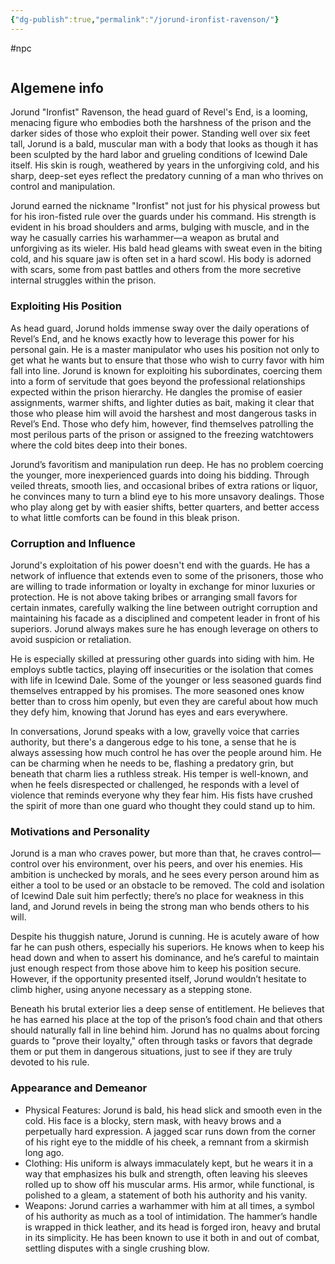 ```yaml
---
{"dg-publish":true,"permalink":"/jorund-ironfist-ravenson/"}
---
```


#npc 
```table-of-contents
```
## Algemene info
Jorund "Ironfist" Ravenson, the head guard of Revel's End, is a looming, menacing figure who embodies both the harshness of the prison and the darker sides of those who exploit their power. Standing well over six feet tall, Jorund is a bald, muscular man with a body that looks as though it has been sculpted by the hard labor and grueling conditions of Icewind Dale itself. His skin is rough, weathered by years in the unforgiving cold, and his sharp, deep-set eyes reflect the predatory cunning of a man who thrives on control and manipulation.

Jorund earned the nickname "Ironfist" not just for his physical prowess but for his iron-fisted rule over the guards under his command. His strength is evident in his broad shoulders and arms, bulging with muscle, and in the way he casually carries his warhammer—a weapon as brutal and unforgiving as its wieler. His bald head gleams with sweat even in the biting cold, and his square jaw is often set in a hard scowl. His body is adorned with scars, some from past battles and others from the more secretive internal struggles within the prison.

### Exploiting His Position

As head guard, Jorund holds immense sway over the daily operations of Revel’s End, and he knows exactly how to leverage this power for his personal gain. He is a master manipulator who uses his position not only to get what he wants but to ensure that those who wish to curry favor with him fall into line. Jorund is known for exploiting his subordinates, coercing them into a form of servitude that goes beyond the professional relationships expected within the prison hierarchy. He dangles the promise of easier assignments, warmer shifts, and lighter duties as bait, making it clear that those who please him will avoid the harshest and most dangerous tasks in Revel’s End. Those who defy him, however, find themselves patrolling the most perilous parts of the prison or assigned to the freezing watchtowers where the cold bites deep into their bones.

Jorund’s favoritism and manipulation run deep. He has no problem coercing the younger, more inexperienced guards into doing his bidding. Through veiled threats, smooth lies, and occasional bribes of extra rations or liquor, he convinces many to turn a blind eye to his more unsavory dealings. Those who play along get by with easier shifts, better quarters, and better access to what little comforts can be found in this bleak prison.

### Corruption and Influence

Jorund's exploitation of his power doesn't end with the guards. He has a network of influence that extends even to some of the prisoners, those who are willing to trade information or loyalty in exchange for minor luxuries or protection. He is not above taking bribes or arranging small favors for certain inmates, carefully walking the line between outright corruption and maintaining his facade as a disciplined and competent leader in front of his superiors. Jorund always makes sure he has enough leverage on others to avoid suspicion or retaliation.

He is especially skilled at pressuring other guards into siding with him. He employs subtle tactics, playing off insecurities or the isolation that comes with life in Icewind Dale. Some of the younger or less seasoned guards find themselves entrapped by his promises. The more seasoned ones know better than to cross him openly, but even they are careful about how much they defy him, knowing that Jorund has eyes and ears everywhere.

In conversations, Jorund speaks with a low, gravelly voice that carries authority, but there's a dangerous edge to his tone, a sense that he is always assessing how much control he has over the people around him. He can be charming when he needs to be, flashing a predatory grin, but beneath that charm lies a ruthless streak. His temper is well-known, and when he feels disrespected or challenged, he responds with a level of violence that reminds everyone why they fear him. His fists have crushed the spirit of more than one guard who thought they could stand up to him.

### Motivations and Personality

Jorund is a man who craves power, but more than that, he craves control—control over his environment, over his peers, and over his enemies. His ambition is unchecked by morals, and he sees every person around him as either a tool to be used or an obstacle to be removed. The cold and isolation of Icewind Dale suit him perfectly; there’s no place for weakness in this land, and Jorund revels in being the strong man who bends others to his will.

Despite his thuggish nature, Jorund is cunning. He is acutely aware of how far he can push others, especially his superiors. He knows when to keep his head down and when to assert his dominance, and he’s careful to maintain just enough respect from those above him to keep his position secure. However, if the opportunity presented itself, Jorund wouldn’t hesitate to climb higher, using anyone necessary as a stepping stone.

Beneath his brutal exterior lies a deep sense of entitlement. He believes that he has earned his place at the top of the prison’s food chain and that others should naturally fall in line behind him. Jorund has no qualms about forcing guards to "prove their loyalty," often through tasks or favors that degrade them or put them in dangerous situations, just to see if they are truly devoted to his rule.

### Appearance and Demeanor

- Physical Features: Jorund is bald, his head slick and smooth even in the cold. His face is a blocky, stern mask, with heavy brows and a perpetually hard expression. A jagged scar runs down from the corner of his right eye to the middle of his cheek, a remnant from a skirmish long ago.
- Clothing: His uniform is always immaculately kept, but he wears it in a way that emphasizes his bulk and strength, often leaving his sleeves rolled up to show off his muscular arms. His armor, while functional, is polished to a gleam, a statement of both his authority and his vanity.
- Weapons: Jorund carries a warhammer with him at all times, a symbol of his authority as much as a tool of intimidation. The hammer’s handle is wrapped in thick leather, and its head is forged iron, heavy and brutal in its simplicity. He has been known to use it both in and out of combat, settling disputes with a single crushing blow.